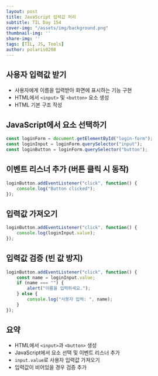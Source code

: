 ```yaml
---
layout: post
title: JavaScript 입력값 처리
subtitle: TIL Day 154
cover-img: "/assets/img/background.png"
thumbnail-img: ''
share-img: ''
tags: [TIL, JS, Tools]
author: polaris0208
---
```


## 사용자 입력값 받기
- 사용자에게 이름을 입력받아 화면에 표시하는 기능 구현
- HTML에서 `<input>` 및 `<button>` 요소 생성
- HTML 기본 구조 작성

## JavaScript에서 요소 선택하기

```javascript
const loginForm = document.getElementById("login-form");
const loginInput = loginForm.querySelector("input");
const loginButton = loginForm.querySelector("button");
```

## 이벤트 리스너 추가 (버튼 클릭 시 동작)

```javascript
loginButton.addEventListener("click", function() {
    console.log("Button clicked");
});
```

## 입력값 가져오기

```javascript
loginButton.addEventListener("click", function() {
    console.log(loginInput.value);
});
```

## 입력값 검증 (빈 값 방지)

```javascript
loginButton.addEventListener("click", function() {
    const name = loginInput.value;
    if (name === "") {
        alert("이름을 입력하세요.");
    } else {
        console.log("사용자 입력: ", name);
    }
});
```

## 요약
- HTML에서 `<input>`과 `<button>` 생성
- JavaScript에서 요소 선택 및 이벤트 리스너 추가
- `input.value`로 사용자 입력값 가져오기
- 입력값이 비어있을 경우 검증 추가